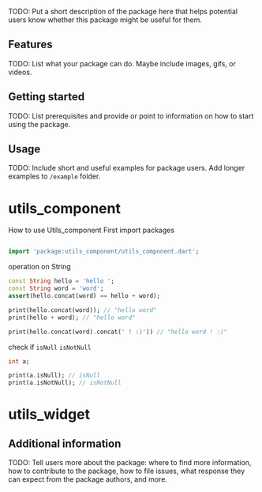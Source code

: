 <!-- 
This README describes the package. If you publish this package to pub.dev,
this README's contents appear on the landing page for your package.

For information about how to write a good package README, see the guide for
[writing package pages](https://dart.dev/guides/libraries/writing-package-pages). 

For general information about developing packages, see the Dart guide for
[creating packages](https://dart.dev/guides/libraries/create-library-packages)
and the Flutter guide for
[developing packages and plugins](https://flutter.dev/developing-packages). 
-->

TODO: Put a short description of the package here that helps potential users
know whether this package might be useful for them.

## Features

TODO: List what your package can do. Maybe include images, gifs, or videos.

## Getting started

TODO: List prerequisites and provide or point to information on how to
start using the package.

## Usage

TODO: Include short and useful examples for package users. Add longer examples
to `/example` folder.
# utils_component
How to use Utils_component
First import packages

```dart

import 'package:utils_component/utils_component.dart';

```
operation on String

```dart
const String hello = 'hello ';
const String word = 'word';
assert(hello.concat(word) == hello + word);

print(hello.concat(word)); // "hello word"
print(hello + word); // "hello word"

print(hello.concat(word).concat(' ! :)')) // "hello word ! :)"

```
check if `isNull` `isNotNull`

```dart
int a;

print(a.isNull); // isNull
print(a.isNotNull); // isNotNull

```

# utils_widget

## Additional information

TODO: Tell users more about the package: where to find more information, how to 
contribute to the package, how to file issues, what response they can expect 
from the package authors, and more.
